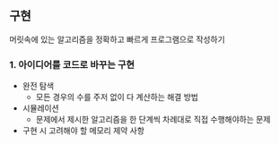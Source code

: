 ## 구현
머릿속에 있는 알고리즘을 정확하고 빠르게 프로그램으로 작성하기

### 1. 아이디어를 코드로 바꾸는 구현
* 완전 탐색
    * 모든 경우의 수를 주저 없이 다 계산하는 해결 방법
* 시뮬레이션
    * 문제에서 제시한 알고리즘을 한 단계씩 차례대로 직접 수행해야하는 문제
* 구현 시 고려해야 할 메모리 제약 사항
